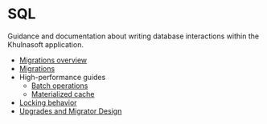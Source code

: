 # SQL

Guidance and documentation about writing database interactions within the Khulnasoft application.

- [Migrations overview](migrations_overview.md)
- [Migrations](migrations.md)
- High-performance guides
  - [Batch operations](batch_operations.md)
  - [Materialized cache](materialized_cache.md)
- [Locking behavior](locking_behavior.md)
- [Upgrades and Migrator Design](upgrades_and_migrator_design.md)
